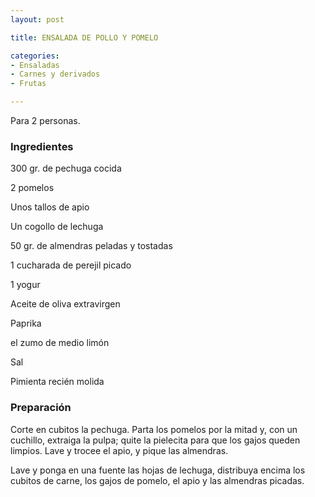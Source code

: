 ```yaml
---
layout: post

title: ENSALADA DE POLLO Y POMELO

categories:
- Ensaladas
- Carnes y derivados
- Frutas

---
```

Para 2 personas.

<h3>Ingredientes</h3>

300 gr. de pechuga cocida

2 pomelos

Unos tallos de apio

Un cogollo de lechuga

50 gr. de almendras peladas y tostadas

1 cucharada de perejil picado

1 yogur

Aceite de oliva extravirgen

Paprika

el zumo de medio limón

Sal

Pimienta recién molida

<h3>Preparación</h3>

Corte en cubitos la pechuga. Parta los pomelos por la mitad y, con un cuchillo, extraiga la pulpa; quite la pielecita para que los gajos queden limpios. Lave y trocee el apio, y pique las almendras.

Lave y ponga en una fuente las hojas de lechuga, distribuya encima los cubitos de carne, los gajos de pomelo, el apio y las almendras picadas.